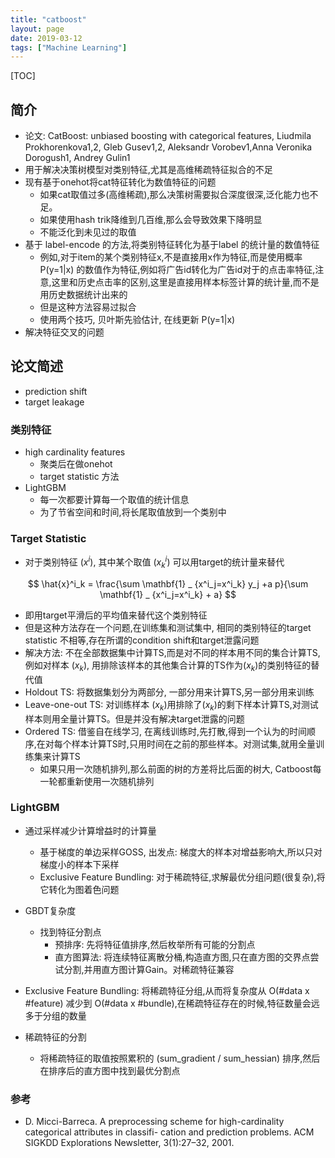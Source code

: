 ```yaml
---
title: "catboost"
layout: page
date: 2019-03-12
tags: ["Machine Learning"]
---
```

[TOC]

## 简介
- 论文: CatBoost: unbiased boosting with categorical features, Liudmila Prokhorenkova1,2, Gleb Gusev1,2, Aleksandr Vorobev1,Anna Veronika Dorogush1, Andrey Gulin1
- 用于解决决策树模型对类别特征,尤其是高维稀疏特征拟合的不足
- 现有基于onehot将cat特征转化为数值特征的问题
    - 如果cat取值过多(高维稀疏),那么决策树需要拟合深度很深,泛化能力也不足。
    - 如果使用hash trik降维到几百维,那么会导致效果下降明显
    - 不能泛化到未见过的取值
- 基于 label-encode 的方法,将类别特征转化为基于label 的统计量的数值特征
    - 例如,对于item的某个类别特征x,不是直接用x作为特征,而是使用概率 P(y=1|x) 的数值作为特征,例如将广告id转化为广告id对于的点击率特征,注意,这里和历史点击率的区别,这里是直接用样本标签计算的统计量,而不是用历史数据统计出来的
    - 但是这种方法容易过拟合
    - 使用两个技巧, 贝叶斯先验估计, 在线更新 P(y=1|x)
- 解决特征交叉的问题
    
## 论文简述
- prediction shift
- target leakage

### 类别特征
- high cardinality features
    - 聚类后在做onehot
    - target statistic 方法
- LightGBM
    - 每一次都要计算每一个取值的统计信息
    - 为了节省空间和时间,将长尾取值放到一个类别中

### Target Statistic
- 对于类别特征 $(x^i)$, 其中某个取值 $(x^i_k)$ 可以用target的统计量来替代

$$
\hat{x}^i_k = \frac{\sum \mathbf{1} _ {x^i_j=x^i_k} y_j +a p}{\sum \mathbf{1} _ {x^i_j=x^i_k} + a}
$$

- 即用target平滑后的平均值来替代这个类别特征
- 但是这种方法存在一个问题,在训练集和测试集中, 相同的类别特征的target statistic 不相等,存在所谓的condition shift和target泄露问题
- 解决方法: 不在全部数据集中计算TS,而是对不同的样本用不同的集合计算TS, 例如对样本 $(x_k)$, 用排除该样本的其他集合计算的TS作为$(x_k)$的类别特征的替代值
- Holdout TS: 将数据集划分为两部分, 一部分用来计算TS,另一部分用来训练
- Leave-one-out TS: 对训练样本 $(x_k)$用排除了$(x_k)$的剩下样本计算TS,对测试样本则用全量计算TS。但是并没有解决target泄露的问题
- Ordered TS: 借鉴自在线学习, 在离线训练时,先打散,得到一个认为的时间顺序,在对每个样本计算TS时,只用时间在之前的那些样本。对测试集,就用全量训练集来计算TS
    - 如果只用一次随机排列,那么前面的树的方差将比后面的树大, Catboost每一轮都重新使用一次随机排列
    
### LightGBM
- 通过采样减少计算增益时的计算量
    - 基于梯度的单边采样GOSS, 出发点: 梯度大的样本对增益影响大,所以只对梯度小的样本下采样
    - Exclusive Feature Bundling: 对于稀疏特征,求解最优分组问题(很复杂),将它转化为图着色问题
- GBDT复杂度
    - 找到特征分割点
        - 预排序: 先将特征值排序,然后枚举所有可能的分割点
        - 直方图算法: 将连续特征离散分桶,构造直方图,只在直方图的交界点尝试分割,并用直方图计算Gain。对稀疏特征兼容
        
       
- Exclusive Feature Bundling: 将稀疏特征分组,从而将复杂度从 O(#data x #feature) 减少到 O(#data x #bundle),在稀疏特征存在的时候,特征数量会远多于分组的数量

- 稀疏特征的分割
    - 将稀疏特征的取值按照累积的 (sum_gradient / sum_hessian) 排序,然后在排序后的直方图中找到最优分割点

    

### 参考
- D. Micci-Barreca. A preprocessing scheme for high-cardinality categorical attributes in classifi- cation and prediction problems. ACM SIGKDD Explorations Newsletter, 3(1):27–32, 2001.
